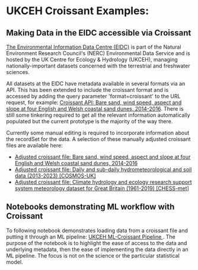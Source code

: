 # UKCEH Croissant Examples:

## Making Data in the EIDC accessible via Croissant
[The Environmental Information Data Centre (EIDC)](https://eidc.ac.uk/) is part of the Natural Environment Research Council's (NERC) Environmental Data Service and is hosted by the UK Centre for Ecology & Hydrology (UKCEH), managing nationally-important datasets concerned with the terrestrial and freshwater sciences. 

All datasets at the EIDC have metadata available in several formats via an API.  This has been extended to include the croissant format and is accessed by adding the query parameter 'format=croissant' to the URL request, for example: [Croissant API: Bare sand, wind speed, aspect and slope at four English and Welsh coastal sand dunes, 2014-2016](https://catalogue.ceh.ac.uk/documents/972599af-0cc3-4e0e-a4dc-2fab7a6dfc85?format=croissant). There is still some tinkering required to get all the relevant information automatically populated but the current prototype is the majority of the way there.  

Currently some manual editing is required to incorporate information about the recordSet for the data. A selection of these manually adjusted croissant files are available here:
- [Adjusted croissant file: Bare sand, wind speed, aspect and slope at four English and Welsh coastal sand dunes, 2014-2016](/croissant-examples/ukceh/croissantSpikeZip.json)
- [Adjusted croissant file: Daily and sub-daily hydrometeorological and soil data (2013-2023) [COSMOS-UK]](/croissant-examples/ukceh/croissantSpikeCOSMOS.json)
- [Adjusted croissant file: Climate hydrology and ecology research support system meteorology dataset for Great Britain (1961-2019) [CHESS-met]](/croissant-examples/ukceh/croissantSpikeChess.json)

## Notebooks demonstrating ML workflow with Croissant
To following notebook demonstrates loading data from a croissant file and putting it through an ML pipeline: [UKCEH ML-Croissant Pipeline ](/ai-ml-demos/ceh/ml_workflow_ukceh.ipynb). The purpose of the notebook is to highlight the ease of access to the data and underlying metadata, then the ease of implementing the data directly in an ML pipeline. The focus is not on the science or the particular statistical model.
